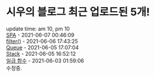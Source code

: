 # 시우의 블로그 최근 업로드된 5개!<br>

update time: am 10, pm 10<br>[SPA](https://velog.io/@dev_shu/SPA) - 2021-06-07 00:46:09<br>
[filter()](https://velog.io/@dev_shu/filter) - 2021-06-06 17:43:25<br>
[Queue](https://velog.io/@dev_shu/Queue) - 2021-06-05 17:07:04<br>
[Stack](https://velog.io/@dev_shu/Stack) - 2021-06-05 16:52:12<br>
[일급 함수](https://velog.io/@dev_shu/%EA%B3%A0%EC%B0%A8%ED%95%A8%EC%88%98) - 2021-06-03 01:59:06<br>
수정중.